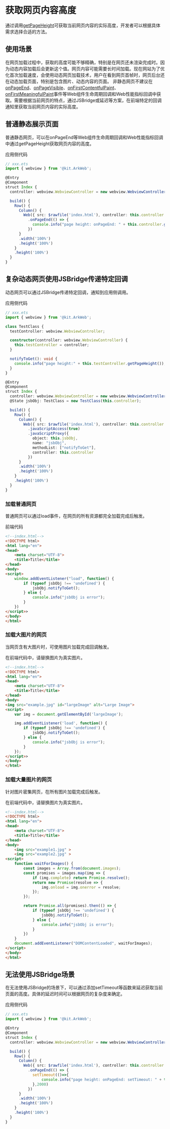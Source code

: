 # 获取网页内容高度
<!--Kit: ArkWeb-->
<!--Subsystem: Web-->
<!--Owner: @zhou-ke13-->
<!--Designer: @LongLie-->
<!--Tester: @ghiker-->
<!--Adviser: @HelloShuo-->

通过调用[getPageHeight](../reference/apis-arkweb/arkts-apis-webview-WebviewController.md#getpageheight)可获取当前网页内容的实际高度，开发者可以根据具体需求选择合适的方法。

## 使用场景

在网页加载过程中，获取的高度可能不够精确，特别是在网页还未渲染完成时。因为动态内容加载后会更新这个值。网页内容可能需要长时间加载。现在网站为了优化首次加载速度，会使用动态网页加载技术，用户在看到网页首帧时，网页后台还在动态加载页面，特别是包含图片、动态内容的页面。
非静态网页不建议在[onPageEnd](../reference/apis-arkweb/arkts-basic-components-web-events.md#onpageend)、[onPageVisible](../reference/apis-arkweb/arkts-basic-components-web-events.md#onpagevisible9)、[onFirstContentfulPaint](../reference/apis-arkweb/arkts-basic-components-web-events.md#onfirstcontentfulpaint10)、[onFirstMeaningfulPaint](../reference/apis-arkweb/arkts-basic-components-web-events.md#onfirstmeaningfulpaint12)事件等Web组件生命周期回调和Web性能指标回调中获取。需要根据当前网页的特点，通过JSBridge或延迟等方案，在前端特定的回调通知里获取当前网页内容的实际高度。

## 普通静态展示页面

普通静态网页，可以在onPageEnd等Web组件生命周期回调和Web性能指标回调中通过getPageHeight获取网页内容的高度。

应用侧代码
```ts
// xxx.ets
import { webview } from '@kit.ArkWeb';

@Entry
@Component
struct Index {
  controller: webview.WebviewController = new webview.WebviewController();

  build() {
    Row() {
      Column() {
        Web({ src: $rawfile('index.html'), controller: this.controller })
          .onPageEnd(() => {
            console.info("page height: onPageEnd: " + this.controller.getPageHeight());
          })
      }
      .width('100%')
      .height('100%')
    }
    .height('100%')
  }
}
```

## 复杂动态网页使用JSBridge传递特定回调

动态网页可以通过JSBridge传递特定回调，通知到应用侧调用。

应用侧代码
```ts
// xxx.ets
import { webview } from '@kit.ArkWeb';

class TestClass {
  testController: webview.WebviewController;

  constructor(controller: webview.WebviewController) {
    this.testController = controller;
  }

  notifyToGet(): void {
    console.info("page height:" + this.testController.getPageHeight());
  }
}

@Entry
@Component
struct Index {
  controller: webview.WebviewController = new webview.WebviewController();
  @State jsbObj: TestClass = new TestClass(this.controller);

  build() {
    Row() {
      Column() {
        Web({ src: $rawfile('index.html'), controller: this.controller })
          .javaScriptAccess(true)
          .javaScriptProxy({
            object: this.jsbObj,
            name: "jsbObj",
            methodList: ["notifyToGet"],
            controller: this.controller
          })
      }
      .width('100%')
      .height('100%')
    }
    .height('100%')
  }
}
```

### 加载普通网页

普通网页可以通过load事件，在网页的所有资源都完全加载完成后触发。

前端代码
```html
<!--index.html-->
<!DOCTYPE html>
<html lang="en">
<head>
    <meta charset="UTF-8">
    <title>Title</title>
</head>
<body>
<script>
    window.addEventListener("load", function() {
        if (typeof jsbObj !== 'undefined') {
            jsbObj.notifyToGet();
        } else {
            console.info("jsbObj is error");
        }
    })
</script>>
</body>
</html>
```

### 加载大图片的网页

当网页含有大图片时，可使用图片加载完成回调触发。

在前端代码中，请替换图片为真实图片。
```html
<!--index.html-->
<!DOCTYPE html>
<html lang="en">
<head>
    <meta charset="UTF-8">
    <title>Title</title>
</head>
<body>
<img src="example.jpg" id="largeImage" alt="Large Image">
<script>
    var img = document.getElementById('largeImage');

    img.addEventListener('load', function() {
        if (typeof jsbObj !== 'undefined') {
            jsbObj.notifyToGet();
        } else {
            console.info("jsbObj is error");
        }
    });
</script>>
</body>
</html>
```

### 加载大量图片的网页

针对图片密集网页，在所有图片加载完成后触发。

在前端代码中，请替换图片为真实图片。
```html
<!--index.html-->
<!DOCTYPE html>
<html lang="en">
<head>
    <meta charset="UTF-8">
    <title>Title</title>
</head>
<body>
    <img src="example1.jpg" >
    <img src="example2.jpg" >
<script>
    function waitForImages() {
        const images = Array.from(document.images);
        const promises = images.map(img => {
            if (img.complete) return Promise.resolve();
            return new Promise(resolve => {
                img.onload = img.onerror = resolve;
            });
        });

        return Promise.all(promises).then(() => {
            if (typeof jsbObj !== 'undefined') {
                jsbObj.notifyToGet();
            } else {
                console.info("jsbObj is error");
            }
        })
    }
    document.addEventListener("DOMContentLoaded", waitForImages);
</script>
</body>
</html>
```

## 无法使用JSBridge场景

在无法使用JSBridge的场景下，可以通过添加setTimeout等函数来延迟获取当前页面的高度。具体的延迟时间可以根据网页的复杂度来确定。

应用侧代码
```ts
// xxx.ets
import { webview } from '@kit.ArkWeb';

@Entry
@Component
struct Index {
  controller: webview.WebviewController = new webview.WebviewController();

  build() {
    Row() {
      Column() {
        Web({ src: $rawfile('index.html'), controller: this.controller })
          .onPageEnd(() => {
            setTimeout(()=>{
                console.info("page height: onPageEnd: setTimeout: " + this.controller.getPageHeight());
            },2000)
          })
      }
      .width('100%')
      .height('100%')
    }
    .height('100%')
  }
}
```